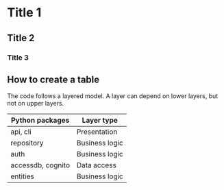 # Title 1
## Title 2
### Title 3

## How to create a table

The code follows a layered model. A layer can depend on lower layers, but not
on upper layers.

| Python packages      | Layer type      |
|----------------------|-----------------|
| api, cli             | Presentation    |
| repository           | Business logic  |
| auth                 | Business logic  |
| accessdb, cognito    | Data access     |
| entities             | Business logic  |